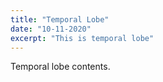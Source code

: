 ```yaml
---
title: "Temporal Lobe"
date: "10-11-2020"
excerpt: "This is temporal lobe"
---
```


Temporal lobe contents.
